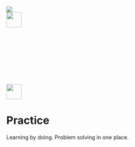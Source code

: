 
<div>
<a>
    <img src="https://www.codewars.com/users/skilldeliver/badges/large" align="center">
</a>
    </div>
    <div>
<a href="https://www.hackerrank.com/skilldeliver">
    <img style="margin-bottom: 50px"height=40 src="https://www.hackerrank.com/wp-content/uploads/2018/08/hackerrank_logo.png" align="center">
</a>
    </div>
    <div>
<a href="https://softuni.bg/users/profile/show/skilldeliver">
    <img style="margin-top: 100px" height=40 src="https://softuni.bg/content/images/svg-logos/software-university-logo.svg" align="center" >
</a>
</div>
    
    
# Practice
Learning by doing.  Problem solving in one place.
